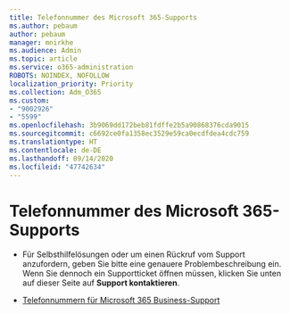 ```yaml
---
title: Telefonnummer des Microsoft 365-Supports
ms.author: pebaum
author: pebaum
manager: mnirkhe
ms.audience: Admin
ms.topic: article
ms.service: o365-administration
ROBOTS: NOINDEX, NOFOLLOW
localization_priority: Priority
ms.collection: Adm_O365
ms.custom:
- "9002926"
- "5599"
ms.openlocfilehash: 3b9069dd172beb81fdffe2b5a90868376cda9015
ms.sourcegitcommit: c6692ce0fa1358ec3529e59ca0ecdfdea4cdc759
ms.translationtype: HT
ms.contentlocale: de-DE
ms.lasthandoff: 09/14/2020
ms.locfileid: "47742634"
---
```

# <a name="microsoft-365-support-phone-number"></a>Telefonnummer des Microsoft 365-Supports

- Für Selbsthilfelösungen oder um einen Rückruf vom Support anzufordern, geben Sie bitte eine genauere Problembeschreibung ein.  Wenn Sie dennoch ein Supportticket öffnen müssen, klicken Sie unten auf dieser Seite auf **Support kontaktieren**.

- [Telefonnummern für Microsoft 365 Business-Support](https://docs.microsoft.com/microsoft-365/admin/contact-support-for-business-products?view=o365-worldwide&tabs=phone)
